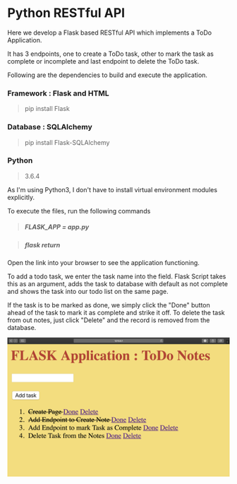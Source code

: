 # Python RESTful API

Here we develop a Flask based RESTful API which implements a ToDo Application.

It has 3 endpoints, one to create a ToDo task, other to mark the task as complete or incomplete and last endpoint to delete the ToDo task.

Following are the dependencies to build and execute the application.  

### Framework : Flask and HTML
> pip install Flask

### Database : SQLAlchemy
>pip install Flask-SQLAlchemy

### Python
> 3.6.4

As I'm using Python3, I don't have to install virtual environment modules explicitly.

To execute the files, run the following commands

> ##### FLASK_APP = app.py

> ##### flask return

Open the link into your browser to see the application functioning.

To add a todo task, we enter the task name into the field. Flask Script takes this as an argument, adds the task to database with default as not complete and shows the task into our todo list on the same page.

If the task is to be marked as done, we simply click the "Done" button ahead of the task to mark it as complete and strike it off. To delete the task from out notes, just click "Delete" and the record is removed from the database.

![Basic Look of the application](hv.png)
